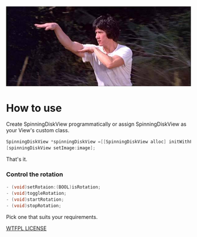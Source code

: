 ![](docs/eagleshadow-jackiechan_ada1982a551f5ceb8d8a7bf1f005dd36.jpg)

# How to use #

Create SpinningDiskView programmatically or assign SpinningDiskView as your View's custom class.

```objective-c
SpinningDiskView *spinningDiskView =[[SpinningDiskView alloc] initWithFrame:CGRectMake(artWorkX, 0.0, leftSize, leftSize)];
[spinningDiskView setImage:image];
```

That's it. 

### Control the rotation ###

```objective-c
- (void)setRotaion:(BOOL)isRotation;
- (void)toggleRotation;
- (void)startRotation;
- (void)stopRotation;
```

Pick one that suits your requirements.

[WTFPL LICENSE](http://en.wikipedia.org/wiki/WTFPL)